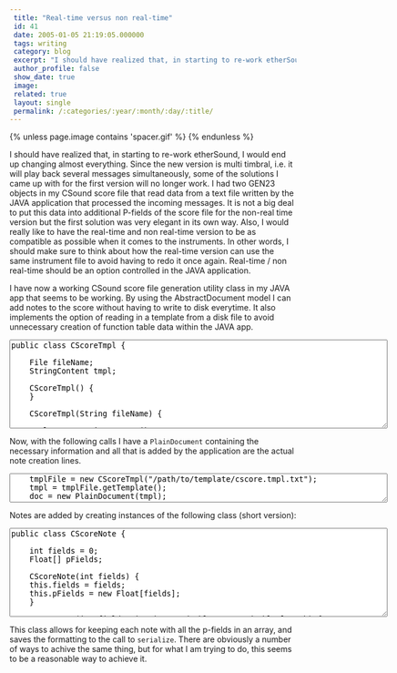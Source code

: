 ```yaml
---
 title: "Real-time versus non real-time"
 id: 41
 date: 2005-01-05 21:19:05.000000
 tags: writing
 category: blog
 excerpt: "I should have realized that, in starting to re-work etherSound, I would end up changing almost everything. Since the new version is multi timbral, i.e. it will play back several messages simultaneousl..."
 author_profile: false
 show_date: true
 image: 
 related: true
 layout: single
 permalink: /:categories/:year/:month/:day/:title/
---
```

{% unless page.image contains 'spacer.gif' %}
{% endunless %}

I should have realized that, in starting to re-work etherSound, I would end up changing almost everything. Since the new version is multi timbral, i.e. it will play back several messages simultaneously, some of the solutions I came up with for the first version will no longer work. I had two GEN23 objects in my CSound score file that read data from a text file written by the JAVA application that processed the incoming messages. It is not a big deal to put this data into additional P-fields of the score file for the non-real time version but the first solution was very elegant in its own way. Also, I would really like to have the real-time and non real-time version to be as compatible as possible when it comes to the instruments. In other words, I should make sure to think about how the real-time version can use the same instrument file to avoid having to redo it once again. Real-time / non real-time should be an option controlled in the JAVA application.

I have now a working CSound score file generation utility class in my JAVA app that seems to be working. By using the AbstractDocument model I can add notes to the score without having to write to disk everytime. It also implements the option of reading in a template from a disk file to avoid unnecessary creation of function table data within the JAVA app.


<textarea cols="80" name="text" rows="10">
public class CScoreTmpl {

    File fileName;
    StringContent tmpl;

    CScoreTmpl() {
    }

    CScoreTmpl(String fileName) {

	tmpl = new StringContent();

	try {
	    this.fileName = new File(fileName);
	}
	catch(NullPointerException npe) {
	    System.out.println("Couldn't open file\n\n"+npe.toString());
	}
    }

    public AbstractDocument.Content getTemplate() {

	StringBuffer sb = new StringBuffer();
	String line = null;

	try {
	    BufferedReader reader = new BufferedReader(new FileReader(fileName));
	    while((line=reader.readLine())!=null) {
		sb.append(line+"\n");
	    }
	    tmpl.insertString(0, sb.toString());
	}
	catch(Exception e) {
	    System.out.println("This is getTemplate\n\n"+e.toString());
	}
	return tmpl;
    }
}
</textarea>



Now, with the following calls I have a <code>PlainDocument</code> containing the necessary information and all that is added by the application are the actual note creation lines.


<textarea cols="80" name="text" rows="3">
	tmplFile = new CScoreTmpl("/path/to/template/cscore.tmpl.txt");
	tmpl = tmplFile.getTemplate();
	doc = new PlainDocument(tmpl);
</textarea>



Notes are added by creating instances of the following class (short version):


<textarea cols="80" name="text" rows="10">
public class CScoreNote {

    int fields = 0;
    Float[] pFields;

    CScoreNote(int fields) {
	this.fields = fields;
	this.pFields = new Float[fields];
    }

    CScoreNote(int fields, int instr, double start, double length) {
	this.fields = fields;
	this.pFields = new Float[this.fields];
	pFields[0] = new Float(instr);
	pFields[1] = new Float(start);
	pFields[2] = new Float(length);
    }

    public void setPField(int field, double value) {
	if(field<1 || field > fields)
	    return;
	else
	    pFields[field] = new Float(value);
    }

    public static int getInstr(CScoreNote note) {
	return note.pFields[0].intValue();
    }

    public static int getNumberOfFields(CScoreNote note) {
	return note.fields;
    }

    public int getNumberOfFields() {
	return this.fields;
    }

    public String serialize() {
	StringBuffer sb = new StringBuffer("i");

// Warning!! Error checking is not performed here.
// An empty pField throws an index out of bounds error.

	for(int i=0; i<pFields.length; i++) {
	    if(i==0)
		sb.append(pFields[i].intValue()+"\t");
	    else
		sb.append(pFields[i].toString()+"\t");
	}
	sb.append("\n");
	return sb.toString();
    }
}
</textarea>



This class allows for keeping each note with all the p-fields in an array, and saves the formatting to the call to <code>serialize</code>. There are obviously a number of ways to achive the same thing, but for what I am trying to do, this seems to be a reasonable way to achieve it.
